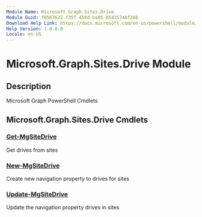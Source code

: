 ```yaml
---
Module Name: Microsoft.Graph.Sites.Drive
Module Guid: f0567622-f35f-458d-ba05-85415746f28b
Download Help Link: https://docs.microsoft.com/en-us/powershell/module/microsoft.graph.sites.drive
Help Version: 1.0.0.0
Locale: en-US
---
```


# Microsoft.Graph.Sites.Drive Module
## Description
Microsoft Graph PowerShell Cmdlets

## Microsoft.Graph.Sites.Drive Cmdlets
### [Get-MgSiteDrive](Get-MgSiteDrive.md)
Get drives from sites

### [New-MgSiteDrive](New-MgSiteDrive.md)
Create new navigation property to drives for sites

### [Update-MgSiteDrive](Update-MgSiteDrive.md)
Update the navigation property drives in sites

